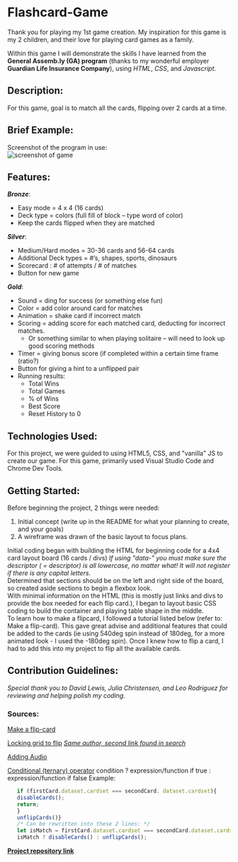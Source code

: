 # Flashcard-Game

Thank you for playing my 1st game creation. My inspiration for this game is my 2 children, and their love for playing card games as a family.   

Within this game I will demonstrate the skills I have learned from the **General Assemb.ly (GA) program** (thanks to my wonderful employer **Guardian Life Insurance Company**), using _HTML_, _CSS_, and _Javascript_.  

## Description:
For this game, goal is to match all the cards, flipping over 2 cards at a time.

## Brief Example:
Screenshot of the program in use:  
![screenshot of game](https://user-images.githubusercontent.com/80013194/117452734-bd464e80-af09-11eb-9caf-ad16e59f088b.png)

  
## Features:
**_Bronze_**:
* Easy mode = 4 x 4 (16 cards)
* Deck type = colors (full fill of block – type word of color)
* Keep the cards flipped when they are matched
  
**_Silver_**:
* Medium/Hard modes = 30-36 cards and 56-64 cards
* Additional Deck types = #’s, shapes, sports, dinosaurs
* Scorecard : # of attempts / # of matches
* Button for new game
  
**_Gold_**:
* Sound = ding for success (or something else fun)
* Color = add color around card for matches
* Animation = shake card if incorrect match
* Scoring = adding score for each matched card, deducting for incorrect matches.
  * Or something similar to when playing solitaire – will need to look up good scoring methods
* Timer = giving bonus score (if completed within a certain time frame (ratio?)
* Button for giving a hint to a unflipped pair
* Running results:
  * Total Wins
  * Total Games
  * % of Wins
  * Best Score
  * Reset History to 0

## Technologies Used:
For this project, we were guided to using HTML5, CSS, and "vanilla" JS to create our game.
For this game, primarily used Visual Studio Code and Chrome Dev Tools.

## Getting Started:
Before beginning the project, 2 things were needed:
1. Initial concept (write up in the README for what your planning to create, and your goals)
2. A wireframe was drawn of the basic layout to focus plans.  

Initial coding began with building the HTML for beginning code for a 4x4 card layout board (16 cards / divs)
_If using "data-*" you must make sure the descriptor (* = descriptor) is all lowercase, no matter what! It will not register if there is any capital letters._  
Determined that sections should be on the left and right side of the board, so created aside sections to begin a flexbox look.  
With minimal information on the HTML (this is mostly just links and divs to provide the box needed for each flip card.), I began to layout basic CSS coding to build the container and playing table shape in the middle.  
To learn how to make a flipcard, I followed a tutorial listed below (refer to: Make a flip-card).  This gave great advise and additional features that could be added to the cards (ie using 540deg spin instead of 180deg, for a more animated look - I used the -180deg spin).
Once I knew how to flip a card, I had to add this into my project to flip all the available cards.


## Contribution Guidelines:
_Special thank you to David Lewis, Julia Christensen, and Leo Rodriguez for reviewing and helping polish my coding._

### Sources: 
[Make a flip-card](https://www.youtube.com/watch?v=Lc6wyl1KdOc)

[Locking grid to flip](https://medium.com/free-code-camp/vanilla-javascript-tutorial-build-a-memory-game-in-30-minutes-e542c4447eae) 
[_Same author, second link found in search_]( https://marina-ferreira.github.io/tutorials/js/memory-game/)

[Adding Audio](https://www.codegrepper.com/code-examples/javascript/how+to+play+sounds+vanilla+js)

[Conditional (ternary) operator](https://developer.mozilla.org/en-US/docs/Web/JavaScript/Reference/Operators/Conditional_Operator)
  condition ? expression/function if true : expression/function if false 
    Example:
 ```js   
    if (firstCard.dataset.cardset === secondCard. dataset.cardset){
    disableCards();
    return;
    }
    unflipCards()}
    /* Can be rewritten into these 2 lines: */
    let isMatch = firstCard.dataset.cardset === secondCard.dataset.cardset;
    isMatch ? disableCards() : unflipCards();
```    
    
 [**Project repository link**](https://github.com/aflack143/Flashcard-Game)
